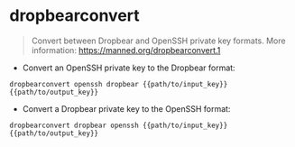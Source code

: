 # dropbearconvert

> Convert between Dropbear and OpenSSH private key formats.
> More information: <https://manned.org/dropbearconvert.1>

- Convert an OpenSSH private key to the Dropbear format:

`dropbearconvert openssh dropbear {{path/to/input_key}} {{path/to/output_key}}`

- Convert a Dropbear private key to the OpenSSH format:

`dropbearconvert dropbear openssh {{path/to/input_key}} {{path/to/output_key}}`
